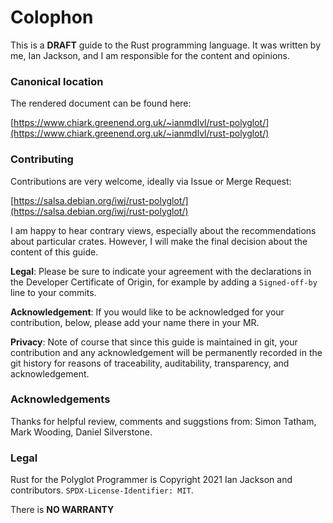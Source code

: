 Colophon
========

This is a **DRAFT** guide to the Rust programming language.  It was written by
me, Ian Jackson, and I am responsible for the content and opinions.

### Canonical location

The rendered document can be found here:

   [https://www.chiark.greenend.org.uk/~ianmdlvl/rust-polyglot/](https://www.chiark.greenend.org.uk/~ianmdlvl/rust-polyglot/)

### Contributing

Contributions are very welcome, ideally via Issue or Merge Request:

   [https://salsa.debian.org/iwj/rust-polyglot/](https://salsa.debian.org/iwj/rust-polyglot/)

I am happy to hear contrary views,
especially about the recommendations about particular crates.
However,
I will make the final decision about the content of this guide.

**Legal**:
Please be sure to indicate your agreement with
the declarations in the Developer Certificate of Origin,
for example by adding a `Signed-off-by` line to your commits.

**Acknowledgement**:
If you would like to be acknowledged for your contribution, below,
please add your name there in your MR.

**Privacy**:
Note of course that since this guide is maintained in git,
your contribution and any acknowledgement
will be permanently recorded in the git history
for reasons of traceability, auditability, transparency,
and acknowledgement.

### Acknowledgements

Thanks for helpful review, comments and suggstions from:
Simon Tatham,
Mark Wooding,
Daniel Silverstone.

### Legal

Rust for the Polyglot Programmer is
Copyright 2021 Ian Jackson and contributors.
`SPDX-License-Identifier: MIT`.

There is **NO WARRANTY**
